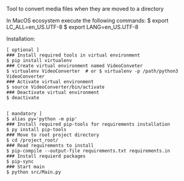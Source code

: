 Tool to convert media files when they are moved to a directory



In MacOS ecosystem execute the following commands:
    $ export LC_ALL=en_US.UTF-8
    $ export LANG=en_US.UTF-8


Installation:

    [ optional ]
    ### Install required tools in virtual environment
    $ pip install virtualenv
    ### Create virtual environment named VideoConveter
    $ virtualenv VideoConverter  # or $ virtualenv -p /path/python3 VideoConverter
    ### Activate virtual environment
    $ source VideoConverter/bin/activate
    ### Deactivate virtual environment
    $ deactivate


    [ mandatory ]
    $ alias py='python -m pip'
    ### Install required pip-tools for requirements installation
    $ py install pip-tools
    ### Move to root project directory
    $ cd /project_root/
    ### Read requirements to install
    $ pip-compile --output-file requirements.txt requirements.in
    ### Install requierd packages
    $ pip-sync
    ### Start main
    $ python src/Main.py
